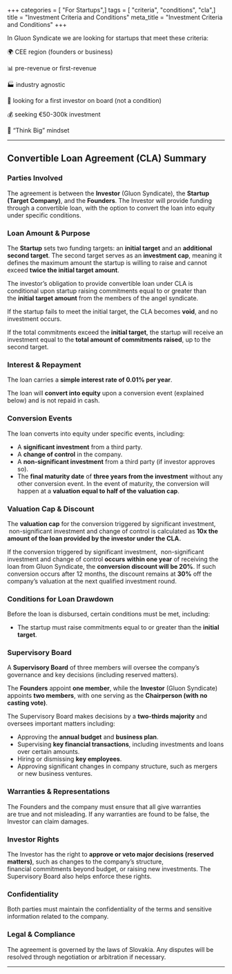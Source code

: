 +++
categories = [ "For Startups",]
tags = [ "criteria", "conditions", "cla",]
title = "Investment Criteria and Conditions"
meta_title = "Investment Criteria and Conditions"
+++

In Gluon Syndicate we are looking for startups that meet these criteria:

🌍 CEE region (founders or business)

📊 pre-revenue or first-revenue

🏭 industry agnostic

💸 looking for a first investor on board (not a condition)

💰 seeking €50-300k investment

🚀 “Think Big” mindset

---

## Convertible Loan Agreement (CLA) Summary

### Parties Involved

The agreement is between the **Investor** (Gluon Syndicate), the **Startup (Target Company)**, and the **Founders**. The Investor will provide funding through a convertible loan, with the option to convert the loan into equity under specific conditions.

### Loan Amount & Purpose

 The **Startup** sets two funding targets: an **initial target** and an **additional second target**. The second target serves as an **investment cap**, meaning it defines the maximum amount the startup is willing to raise and cannot exceed **twice the initial target amount**.

The investor’s obligation to provide convertible loan under CLA is conditional upon startup raising commitments equal to or greater than the **initial target amount** from the members of the angel syndicate.

If the startup fails to meet the initial target, the CLA becomes **void**, and no investment occurs.

If the total commitments exceed the **initial target**, the startup will receive an investment equal to the **total amount of commitments raised**, up to the second target.

### Interest & Repayment

The loan carries a **simple interest rate of 0.01% per year**.

The loan will **convert into equity** upon a conversion event (explained below) and is not repaid in cash.

### Conversion Events

The loan converts into equity under specific events, including:
- A **significant investment** from a third party.
- A **change of control** in the company.
- A **non-significant investment** from a third party (if investor approves so).
- The **final maturity date** of **three years from the investment** without any other conversion event. In the event of maturity, the conversion will happen at a **valuation equal to half of the valuation cap**.

### Valuation Cap & Discount

The **valuation cap** for the conversion triggered by significant investment,  non-significant investment and change of control is calculated as **10x the amount of the loan provided by the investor under the CLA.**

If the conversion triggered by significant investment,  non-significant investment and change of control **occurs** **within one year** of receiving the loan from Gluon Syndicate, the **conversion discount will be 20%**. If such conversion occurs after 12 months, the discount remains at **30%** off the company’s valuation at the next qualified investment round.

### Conditions for Loan Drawdown

Before the loan is disbursed, certain conditions must be met, including:
-  The startup must raise commitments equal to or greater than the **initial target**.

### Supervisory Board

A **Supervisory Board** of three members will oversee the company’s governance and key decisions (including reserved matters).

The **Founders** appoint **one member**, while the **Investor** (Gluon Syndicate) appoints **two members**, with one serving as the **Chairperson (with no casting vote)**.

The Supervisory Board makes decisions by a **two-thirds majority** and oversees important matters including:
- Approving the **annual budget** and **business plan**.
- Supervising **key financial transactions**, including investments and loans over certain amounts.
- Hiring or dismissing **key employees**.
- Approving significant changes in company structure, such as mergers or new business ventures.

### Warranties & Representations

The Founders and the company must ensure that all give warranties are true and not misleading. If any warranties are found to be false, the Investor can claim damages.

### Investor Rights

The Investor has the right to **approve or veto major decisions (reserved matters)**, such as changes to the company’s structure, financial commitments beyond budget, or raising new investments. The Supervisory Board also helps enforce these rights.

### Confidentiality

Both parties must maintain the confidentiality of the terms and sensitive information related to the company.

### Legal & Compliance

The agreement is governed by the laws of Slovakia. Any disputes will be resolved through negotiation or arbitration if necessary.

---